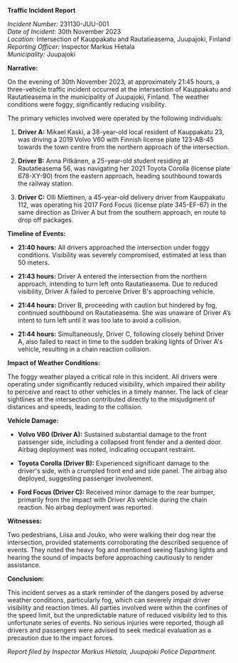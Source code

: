 **Traffic Incident Report**

*Incident Number:* 231130-JUU-001  
*Date of Incident:* 30th November 2023  
*Location:* Intersection of Kauppakatu and Rautatieasema, Juupajoki, Finland  
*Reporting Officer:* Inspector Markus Hietala  
*Municipality:* Juupajoki  

**Narrative:**

On the evening of 30th November 2023, at approximately 21:45 hours, a three-vehicle traffic incident occurred at the intersection of Kauppakatu and Rautatieasema in the municipality of Juupajoki, Finland. The weather conditions were foggy, significantly reducing visibility.

The primary vehicles involved were operated by the following individuals:

1. **Driver A:** Mikael Kaski, a 38-year-old local resident of Kauppakatu 23, was driving a 2019 Volvo V60 with Finnish license plate 123-AB-45 towards the town centre from the northern approach of the intersection.

2. **Driver B:** Anna Pitkänen, a 25-year-old student residing at Rautatieasema 56, was navigating her 2021 Toyota Corolla (license plate 678-XY-90) from the eastern approach, heading southbound towards the railway station.

3. **Driver C:** Olli Miettinen, a 45-year-old delivery driver from Kauppakatu 112, was operating his 2017 Ford Focus (license plate 345-EF-67) in the same direction as Driver A but from the southern approach, en route to drop off packages.

**Timeline of Events:**

- **21:40 hours:** All drivers approached the intersection under foggy conditions. Visibility was severely compromised, estimated at less than 50 meters.

- **21:43 hours:** Driver A entered the intersection from the northern approach, intending to turn left onto Rautatieasema. Due to reduced visibility, Driver A failed to perceive Driver B's approaching vehicle.

- **21:44 hours:** Driver B, proceeding with caution but hindered by fog, continued southbound on Rautatieasema. She was unaware of Driver A’s intent to turn left until it was too late to avoid a collision.

- **21:44 hours:** Simultaneously, Driver C, following closely behind Driver A, also failed to react in time to the sudden braking lights of Driver A's vehicle, resulting in a chain reaction collision.

**Impact of Weather Conditions:**

The foggy weather played a critical role in this incident. All drivers were operating under significantly reduced visibility, which impaired their ability to perceive and react to other vehicles in a timely manner. The lack of clear sightlines at the intersection contributed directly to the misjudgment of distances and speeds, leading to the collision.

**Vehicle Damage:**

- **Volvo V60 (Driver A):** Sustained substantial damage to the front passenger side, including a collapsed front fender and a dented door. Airbag deployment was noted, indicating occupant restraint.

- **Toyota Corolla (Driver B):** Experienced significant damage to the driver's side, with a crumpled front end and side panel. The airbag also deployed, suggesting passenger involvement.

- **Ford Focus (Driver C):** Received minor damage to the rear bumper, primarily from the impact with Driver A’s vehicle during the chain reaction. No airbag deployment was reported.

**Witnesses:**

Two pedestrians, Liisa and Jouko, who were walking their dog near the intersection, provided statements corroborating the described sequence of events. They noted the heavy fog and mentioned seeing flashing lights and hearing the sound of impacts before approaching cautiously to render assistance.

**Conclusion:**

This incident serves as a stark reminder of the dangers posed by adverse weather conditions, particularly fog, which can severely impair driver visibility and reaction times. All parties involved were within the confines of the speed limit, but the unpredictable nature of reduced visibility led to this unfortunate series of events. No serious injuries were reported, though all drivers and passengers were advised to seek medical evaluation as a precaution due to the impact forces.

*Report filed by Inspector Markus Hietala, Juupajoki Police Department.*